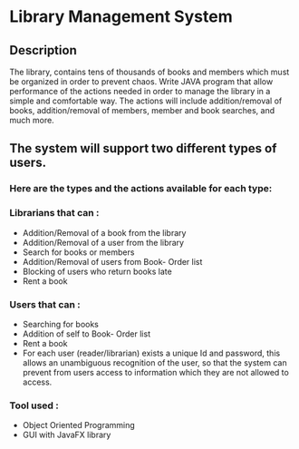 # Library Management System
<!-- ## Project Demo -->
## Description
<p>
 The library, contains tens of thousands of books and members which must be organized in
order to prevent chaos. Write JAVA program that allow performance of the actions needed
in order to manage the library in a simple and comfortable way. The actions will include
addition/removal of books, addition/removal of members, member and book searches, and
much more.
 </p>
<h2> The system will support two different types of users.</h2>
<h3>Here are the types and the actions available for each type: </h3>
<h3>Librarians that can :</h3>
<ul>
  <li>Addition/Removal of a book from the library</li> 
  <li>Addition/Removal of a user from the library</li>
  <li>Search for books or members</li>
  <li>Addition/Removal of users from Book- Order list</li>
  <li>Blocking of users who return books late</li>
  <li>Rent a book</li>
 </ul>
 <h3>Users that can : </h3>
 <ul>
<li>Searching for books</li>
<li>Addition of self to Book- Order list</li>
<li> Rent a book</li>
<li>For each user (reader/librarian) exists a unique Id and password, this allows an
unambiguous recognition of the user, so that the system can prevent from users
access to information which they are not allowed to access.</li>
  
  </ul>
<h3>Tool used : </h3>
<ul>
 <li>Object Oriented Programming</li>
 <li>GUI with JavaFX library</li>
 </ul>
